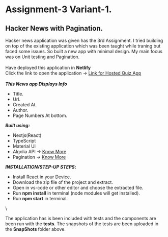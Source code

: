 # Assignment-3 Variant-1.
## Hacker News with Pagination. 

Hacker news application was given has the 3rd Assignment. I tried building on top of the existing application which was been taught while traning but faced some issues. So built a new app with minimal design. My main focus was on Unit testing and Pagination.
\
\
Have deployed this application in <b> Netlify </b>
\
Click the link to open the application -> [Link for Hosted Quiz App](https://ephemeral-beijinho-cc775e.netlify.app/)
\
\
<b>_This News app Displays Info_</b>
* Title.
* Url.
* Created At. 
* Author.
* Page Numbers At bottom.

<b>_Built using:_</b>
* Nextjs(React)
* TypeScript
* Material UI
* Algolia API -> [Know More](https://www.algolia.com/doc/rest-api/search/)
* Pagination -> [Know More](https://mui.com/material-ui/react-pagination/)

<b>_INSTALLATION/STEP-UP STEPS_:</b>
  * Install React in your Device.
  * Download the zip file of the project and extract.
  * Open in vs-code or other editor and choose the extracted file.
  * Run <b>npm install</b> in terminal (node modules will get installed).
  * Run <b>npm start</b> in terminal.

\

The application has is been included with tests and the components are been run with the <b>tests</b>. The snapshots of the tests are been uploaded in the <b> SnapShots </b> folder above.
